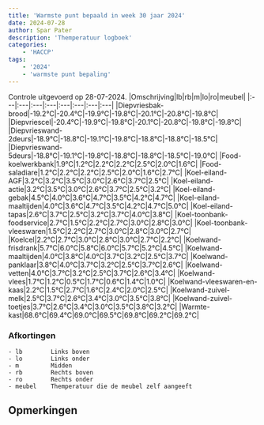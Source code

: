 ```yaml
---
title: 'Warmste punt bepaald in week 30 jaar 2024'
date: 2024-07-28
author: Spar Pater
description: 'Themperatuur logboek'
categories:
    - 'HACCP'
tags:
    - '2024'
    - 'warmste punt bepaling'
---
```

Controle uitgevoerd op 28-07-2024.
|Omschrijving|lb|rb|m|lo|ro|meubel|
|:---|:---|:---|:---|:---|:---|:---|:---|
|Diepvriesbak-brood|-19.2°C|-20.4°C|-19.9°C|-19.8°C|-20.1°C|-20.8°C|-19.8°C|
|Diepvriescel|-20.4°C|-19.9°C|-19.8°C|-20.1°C|-20.8°C|-19.8°C|-19.8°C|
|Diepvrieswand-2deurs|-18.9°C|-18.8°C|-19.1°C|-19.8°C|-18.8°C|-18.8°C|-18.5°C|
|Diepvrieswand-5deurs|-18.8°C|-19.1°C|-19.8°C|-18.8°C|-18.8°C|-18.5°C|-19.0°C|
|Food-koelwerkbank|1.9°C|1.2°C|2.2°C|2.2°C|2.5°C|2.0°C|1.6°C|
|Food-saladiare|1.2°C|2.2°C|2.2°C|2.5°C|2.0°C|1.6°C|2.7°C|
|Koel-eiland-AGF|3.2°C|3.2°C|3.5°C|3.0°C|2.6°C|3.7°C|2.5°C|
|Koel-eiland-actie|3.2°C|3.5°C|3.0°C|2.6°C|3.7°C|2.5°C|3.2°C|
|Koel-eiland-gebak|4.5°C|4.0°C|3.6°C|4.7°C|3.5°C|4.2°C|4.7°C|
|Koel-eiland-maaltijden|4.0°C|3.6°C|4.7°C|3.5°C|4.2°C|4.7°C|5.0°C|
|Koel-eiland-tapas|2.6°C|3.7°C|2.5°C|3.2°C|3.7°C|4.0°C|3.8°C|
|Koel-toonbank-foodservice|2.7°C|1.5°C|2.2°C|2.7°C|3.0°C|2.8°C|3.0°C|
|Koel-toonbank-vleeswaren|1.5°C|2.2°C|2.7°C|3.0°C|2.8°C|3.0°C|2.7°C|
|Koelcel|2.2°C|2.7°C|3.0°C|2.8°C|3.0°C|2.7°C|2.2°C|
|Koelwand-frisdrank|5.7°C|6.0°C|5.8°C|6.0°C|5.7°C|5.2°C|4.5°C|
|Koelwand-maaltijden|4.0°C|3.8°C|4.0°C|3.7°C|3.2°C|2.5°C|3.7°C|
|Koelwand-panklaar|3.8°C|4.0°C|3.7°C|3.2°C|2.5°C|3.7°C|2.6°C|
|Koelwand-vetten|4.0°C|3.7°C|3.2°C|2.5°C|3.7°C|2.6°C|3.4°C|
|Koelwand-vlees|1.7°C|1.2°C|0.5°C|1.7°C|0.6°C|1.4°C|1.0°C|
|Koelwand-vleeswaren-en-kaas|2.2°C|1.5°C|2.7°C|1.6°C|2.4°C|2.0°C|2.5°C|
|Koelwand-zuivel-melk|2.5°C|3.7°C|2.6°C|3.4°C|3.0°C|3.5°C|3.8°C|
|Koelwand-zuivel-toetjes|3.7°C|2.6°C|3.4°C|3.0°C|3.5°C|3.8°C|3.2°C|
|Warmte-kast|68.6°C|69.4°C|69.0°C|69.5°C|69.8°C|69.2°C|69.2°C|

### Afkortingen
    - lb        Links boven
    - lo        Links onder
    - m         Midden
    - rb        Rechts boven
    - ro        Rechts onder
    - meubel    Themperatuur die de meubel zelf aangeeft

## Opmerkingen


